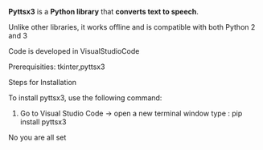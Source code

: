 **Pyttsx3** is a **Python library** that **converts text to speech**. 

Unlike other libraries, it works offline and is compatible with both Python 2 and 3


Code is developed in VisualStudioCode

Prerequisities: tkinter,pyttsx3

Steps for Installation

To install pyttsx3, use the following command:

1) Go to Visual Studio Code -> open a new terminal window type :
    pip install pyttsx3

No you are all set
